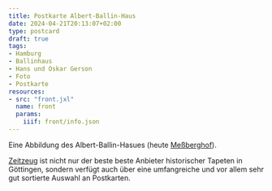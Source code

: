 ```yaml
---
title: Postkarte Albert-Ballin-Haus
date: 2024-04-21T20:13:07+02:00
type: postcard
draft: true
tags:
- Hamburg
- Ballinhaus
- Hans und Oskar Gerson
- Foto
- Postkarte
resources:
- src: "front.jxl"
  name: front
  params:
    iiif: front/info.json
---
```


Eine Abbildung des Albert-Ballin-Hasues (heute [Meßberghof](https://de.wikipedia.org/wiki/Me%C3%9Fberghof)).

<!--more-->

<div class="source"><a href="http://zeitzeug.de/">Zeitzeug</a> ist nicht nur der beste beste Anbieter historischer Tapeten in Göttingen, sondern verfügt auch über eine umfangreiche und vor allem sehr gut sortierte Auswahl an Postkarten.</div>
